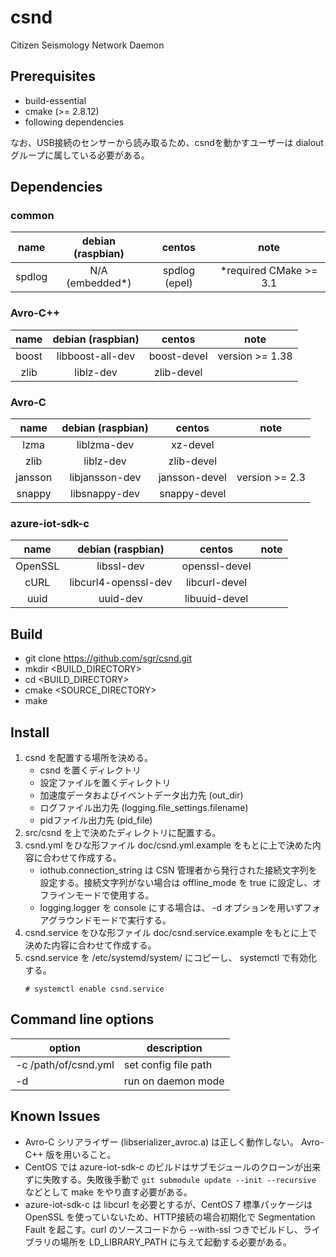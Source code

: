 # csnd

Citizen Seismology Network Daemon

## Prerequisites

* build-essential
* cmake (>= 2.8.12)
* following dependencies

なお、USB接続のセンサーから読み取るため、csndを動かすユーザーは dialout グループに属している必要がある。

## Dependencies

### common

|  name   | debian (raspbian) |    centos     |          note          |
|:-------:|:-----------------:|:-------------:|:----------------------:|
| spdlog  |  N/A (embedded*)  | spdlog (epel) | *required CMake >= 3.1 |


### Avro-C++

|  name   | debian (raspbian) |    centos     |          note          |
|:-------:|:-----------------:|:-------------:|:----------------------:|
|  boost  | libboost-all-dev  |  boost-devel  | version >= 1.38        |
|  zlib   |     liblz-dev     |  zlib-devel   ||

### Avro-C

|  name   | debian (raspbian) |    centos     |          note          |
|:-------:|:-----------------:|:-------------:|:----------------------:|
|  lzma   |    liblzma-dev    |    xz-devel   ||
|  zlib   |     liblz-dev     |  zlib-devel   ||
| jansson |  libjansson-dev   | jansson-devel |    version >= 2.3      |
| snappy  |  libsnappy-dev    | snappy-devel  ||

### azure-iot-sdk-c

|  name   |   debian (raspbian)  |    centos     |          note          |
|:-------:|:--------------------:|:-------------:|:----------------------:|
| OpenSSL |      libssl-dev      | openssl-devel ||
|  cURL   | libcurl4-openssl-dev | libcurl-devel ||
|  uuid   |       uuid-dev       | libuuid-devel ||

## Build

* git clone https://github.com/sgr/csnd.git
* mkdir <BUILD_DIRECTORY>
* cd <BUILD_DIRECTORY>
* cmake <SOURCE_DIRECTORY>
* make

## Install

1. csnd を配置する場所を決める。
   - csnd を置くディレクトリ
   - 設定ファイルを置くディレクトリ
   - 加速度データおよびイベントデータ出力先 (out_dir)
   - ログファイル出力先 (logging.file_settings.filename)
   - pidファイル出力先 (pid_file)
2. src/csnd を上で決めたディレクトリに配置する。
3. csnd.yml をひな形ファイル doc/csnd.yml.example をもとに上で決めた内容に合わせて作成する。
   - iothub.connection_string は CSN 管理者から発行された接続文字列を設定する。接続文字列がない場合は offline_mode を true に設定し、オフラインモードで使用する。
   - logging.logger を console にする場合は、 -d オプションを用いずフォアグラウンドモードで実行する。
4. csnd.service をひな形ファイル doc/csnd.service.example をもとに上で決めた内容に合わせて作成する。
5. csnd.service を /etc/systemd/system/ にコピーし、 systemctl で有効化する。
   ```(sh)
   # systemctl enable csnd.service
   ```

## Command line options

| option | description|
|------|-------------|
| -c /path/of/csnd.yml | set config file path |
| -d | run on daemon mode |

## Known Issues

* Avro-C シリアライザー (libserializer_avroc.a) は正しく動作しない。 Avro-C++ 版を用いること。
* CentOS では azure-iot-sdk-c のビルドはサブモジュールのクローンが出来ずに失敗する。失敗後手動で `git submodule update --init --recursive` などとして make をやり直す必要がある。
* azure-iot-sdk-c は libcurl を必要とするが、CentOS 7 標準パッケージは OpenSSL を使っていないため、HTTP接続の場合初期化で Segmentation Fault を起こす。curl のソースコードから --with-ssl つきでビルドし、ライブラリの場所を LD_LIBRARY_PATH に与えて起動する必要がある。

